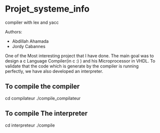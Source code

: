 # Projet_systeme_info
compiler with lex and yacc 

Authors:
 * Abdillah Ahamada
 * Jordy Cabannes

One of the Most interesting project that I have done. The main goal was to design a c Language Compiler(in c :) ) and his Microprocessor
in VHDL. To validate that the code which is generate by the compiler is running perfectly, we have also developed an interpreter.  


## To compile the compiler
  cd compilateur
  ./compile_compilateur

## To compile The interpreter
  cd interpreteur
  ./compile	
  

  

  
  
